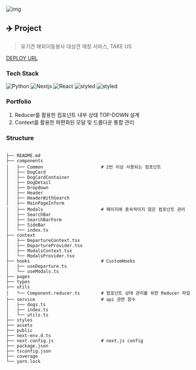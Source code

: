 ![img](https://user-images.githubusercontent.com/68781598/124507888-bc4a7400-de09-11eb-9476-149ac4ac613d.PNG)

## ✈️ Project

> 유기견 해외이동봉사 대상견 매칭 서비스, TAKE US

<a href="">DEPLOY URL</a>

### Tech Stack

<img alt="Python" src ="https://img.shields.io/badge/Typescript-235A97.svg?&style=for-the-badge&logo=TypeScript&logoColor=white"/>
<img alt="Nextjs" src ="https://img.shields.io/badge/nextjs-000000.svg?&style=for-the-badge&logo=Nextjs&logoColor=white"/>
<img alt="React" src ="https://img.shields.io/badge/React-61DAFB.svg?&style=for-the-badge&logo=React&logoColor=white"/>
<img alt="styled" src ="https://img.shields.io/badge/styled-DB7093.svg?&style=for-the-badge&logo=styled&logoColor=white"/>
<img alt="styled" src ="https://img.shields.io/badge/yarn-2C8EBB.svg?&style=for-the-badge&logo=yarn&logoColor=white"/>

<br/>

### Portfolio

1. Reducer를 활용한 컴포넌트 내부 상태 TOP-DOWN 설계
2. Context를 활용한 파편화된 모달 및 드롭다운 통합 관리

### Structure

```

├── README.md
├── components
│   ├── Common                      # 2번 이상 사용되는 컴포넌트
│   ├── DogCard
│   ├── DogCardContainer
│   ├── DogDetail
│   ├── Dropdown
│   ├── Header
│   ├── HeaderWithSearch
│   ├── MainPageInform
│   ├── Modals                      # 페이지에 종속적이지 않은 컴포넌트 관리
│   ├── SearchBar
│   ├── SearchBarForm
│   ├── SideBar
│   └── index.ts
├── context
│   ├── DepartureContext.tsx
│   ├── DepartureProvider.tsx
│   ├── ModalsContext.tsx
│   └── ModalsProvider.tsx
├── hooks                           # CustomHooks
│   ├── useDeparture.ts
│   └── useModals.ts
├── pages
├── types
├── utils
│   └── Component.reducer.ts        # 컴포넌트 상태 관리를 위한 Reducer 파일
├── service                         # api 관련 함수
│   ├── dogs.ts
│   ├── index.ts
│   └── utils.ts
├── styles
├── assets
├── public
├── next-env.d.ts
├── next.config.js                  # next.js config
├── package.json
├── tsconfig.json
├── coverage
└── yarn.lock

```
